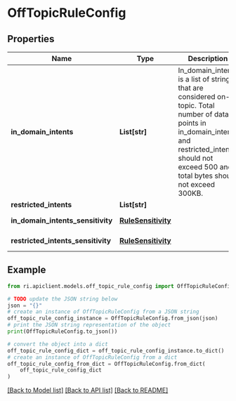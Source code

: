 # OffTopicRuleConfig


## Properties

Name | Type | Description | Notes
------------ | ------------- | ------------- | -------------
**in_domain_intents** | **List[str]** | In_domain_intents is a list of strings that are considered on-topic. Total number of data points in in_domain_intents and restricted_intents should not exceed 500 and total bytes should not exceed 300KB. | [optional] 
**restricted_intents** | **List[str]** |  | [optional] 
**in_domain_intents_sensitivity** | [**RuleSensitivity**](RuleSensitivity.md) |  | [optional] [default to RuleSensitivity.UNSPECIFIED]
**restricted_intents_sensitivity** | [**RuleSensitivity**](RuleSensitivity.md) |  | [optional] [default to RuleSensitivity.UNSPECIFIED]

## Example

```python
from ri.apiclient.models.off_topic_rule_config import OffTopicRuleConfig

# TODO update the JSON string below
json = "{}"
# create an instance of OffTopicRuleConfig from a JSON string
off_topic_rule_config_instance = OffTopicRuleConfig.from_json(json)
# print the JSON string representation of the object
print(OffTopicRuleConfig.to_json())

# convert the object into a dict
off_topic_rule_config_dict = off_topic_rule_config_instance.to_dict()
# create an instance of OffTopicRuleConfig from a dict
off_topic_rule_config_from_dict = OffTopicRuleConfig.from_dict(
    off_topic_rule_config_dict
)
```
[[Back to Model list]](../README.md#documentation-for-models) [[Back to API list]](../README.md#documentation-for-api-endpoints) [[Back to README]](../README.md)

